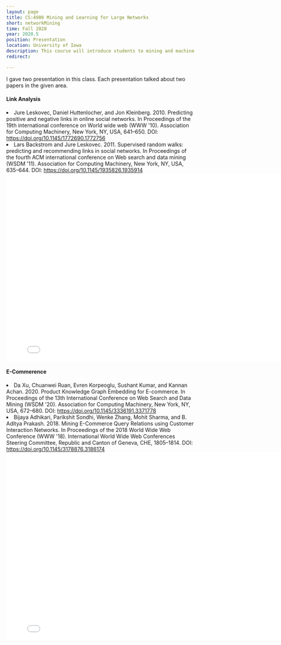 ```yaml
---
layout: page
title: CS:4980 Mining and Learning for Large Networks
short: networkMining
time: Fall 2020
year: 2020.5
position: Presentation
location: University of Iowa
description: This course will introduce students to mining and machine learning on graphs. Students will learn several techniques for exploring and analyzing large scale networks, appreciate the challenges in graph mining, learn how to overcome them, and study applications in several domains including public health, e-commerce and critical infrastructures.
redirect: 

---
```

I gave two presentation in this class. Each presentation talked about two papers in the given area.

<h4><strong>Link Analysis</strong></h4>
<li>Jure Leskovec, Daniel Huttenlocher, and Jon Kleinberg. 2010. Predicting positive and negative links in online social networks. In Proceedings of the 19th international conference on World wide web (WWW '10). Association for Computing Machinery, New York, NY, USA, 641–650. DOI: <a href="https://doi.org/10.1145/1772690.1772756">https://doi.org/10.1145/1772690.1772756</a></li>
<li>Lars Backstrom and Jure Leskovec. 2011. Supervised random walks: predicting and recommending links in social networks. In Proceedings of the fourth ACM international conference on Web search and data mining (WSDM '11). Association for Computing Machinery, New York, NY, USA, 635–644. DOI: <a href="https://doi.org/10.1145/1935826.1935914">https://doi.org/10.1145/1935826.1935914</a></li>

<embed src="/assets/pdf/teaching_networkmining/Link Analysis.pdf" width="800px" height="500px" />

<h4><strong>E-Commerence</strong></h4>
<li>Da Xu, Chuanwei Ruan, Evren Korpeoglu, Sushant Kumar, and Kannan Achan. 2020. Product Knowledge Graph Embedding for E-commerce. In Proceedings of the 13th International Conference on Web Search and Data Mining (WSDM '20). Association for Computing Machinery, New York, NY, USA, 672–680. DOI: <a href="https://doi.org/10.1145/3336191.3371778">https://doi.org/10.1145/3336191.3371778</a></li>
<li>Bijaya Adhikari, Parikshit Sondhi, Wenke Zhang, Mohit Sharma, and B. Aditya Prakash. 2018. Mining E-Commerce Query Relations using Customer Interaction Networks. In Proceedings of the 2018 World Wide Web Conference (WWW '18). International World Wide Web Conferences Steering Committee, Republic and Canton of Geneva, CHE, 1805–1814. DOI: <a href="https://doi.org/10.1145/3178876.3186174">https://doi.org/10.1145/3178876.3186174</a></li>

<embed src="/assets/pdf/teaching_networkmining/E-commerence.pdf" width="800px" height="500px" />